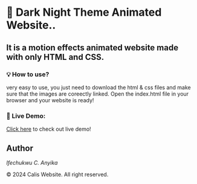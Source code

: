 # 🌙 Dark Night Theme Animated Website..
## It is a motion effects animated website made with only HTML and CSS.
### 💡 How to use?
very easy to use, you just need to download the html & css files and make sure that the images are coreectly linked.
Open the index.html file in your browser and your website is ready!
### 🔴 Live Demo:
[Click here](https://youtu.be/IAxDV5G0Asw?si=xTa2Rq92GCQSjwo6) to check out live demo!



## Author
_Ifechukwu C. Anyika_

<footer><p>&copy; 2024 Calis Website. All right reserved.</p></footer>
